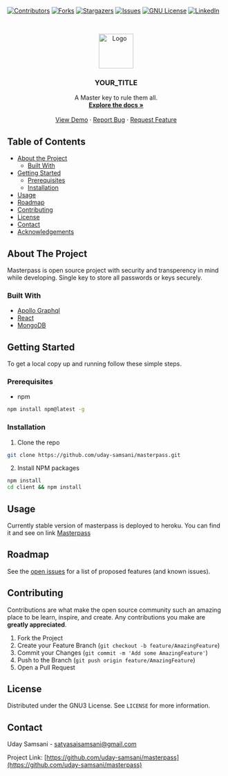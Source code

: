 <!--
*** Thanks for checking out this README Template. If you have a suggestion that would
*** make this better, please fork the repo and create a pull request or simply open
*** an issue with the tag "enhancement".
*** Thanks again! Now go create something AMAZING! :D
***
***
***
*** To avoid retyping too much info. Do a search and replace for the following:
*** github_username, repo, twitter_handle, email
-->

<!-- PROJECT SHIELDS -->
<!--
*** I'm using markdown "reference style" links for readability.
*** Reference links are enclosed in brackets [ ] instead of parentheses ( ).
*** See the bottom of this document for the declaration of the reference variables
*** for contributors-url, forks-url, etc. This is an optional, concise syntax you may use.
*** https://www.markdownguide.org/basic-syntax/#reference-style-links
-->

[![Contributors][contributors-shield]][contributors-url]
[![Forks][forks-shield]][forks-url]
[![Stargazers][stars-shield]][stars-url]
[![Issues][issues-shield]][issues-url]
[![GNU License][license-shield]][license-url]
[![LinkedIn][linkedin-shield]][linkedin-url]

<!-- PROJECT LOGO -->
<br />
<p align="center">
  <a href="https://github.com/uday-samsani/masterpass">
    <img src="client/build/favicon.ico" alt="Logo" width="80" height="80">
  </a>

  <h3 align="center">YOUR_TITLE</h3>

  <p align="center">
    A Master key to rule them all.
    <br />
    <a href="https://github.com/uday-samsani/masterpass"><strong>Explore the docs »</strong></a>
    <br />
    <br />
    <a href="http://master-pass.herokuapp.com">View Demo</a>
    ·
    <a href="https://github.com/uday-samsani/masterpass/issues">Report Bug</a>
    ·
    <a href="https://github.com/uday-samsani/masterpass/issues">Request Feature</a>
  </p>
</p>

<!-- TABLE OF CONTENTS -->

## Table of Contents

-   [About the Project](#about-the-project)
    -   [Built With](#built-with)
-   [Getting Started](#getting-started)
    -   [Prerequisites](#prerequisites)
    -   [Installation](#installation)
-   [Usage](#usage)
-   [Roadmap](#roadmap)
-   [Contributing](#contributing)
-   [License](#license)
-   [Contact](#contact)
-   [Acknowledgements](#acknowledgements)

<!-- ABOUT THE PROJECT -->

## About The Project

Masterpass is open source project with security and transperency in mind while developing. Single key to store all passwords or keys securely.

### Built With

-   [Apollo Graphql](https://www.apollographql.com/)
-   [React](https://reactjs.org/)
-   [MongoDB](https://www.mongodb.com/)

<!-- GETTING STARTED -->

## Getting Started

To get a local copy up and running follow these simple steps.

### Prerequisites

-   npm

```sh
npm install npm@latest -g
```

### Installation

1. Clone the repo

```sh
git clone https://github.com/uday-samsani/masterpass.git
```

2. Install NPM packages

```sh
npm install
cd client && npm install
```

<!-- USAGE EXAMPLES -->

## Usage

Currently stable version of masterpass is deployed to heroku. You can find it and see on link [Masterpass](http://master-pass.herokuapp.com/)

<!-- ROADMAP -->

## Roadmap

See the [open issues](https://github.comuday-samsani/masterpass/issues) for a list of proposed features (and known issues).

<!-- CONTRIBUTING -->

## Contributing

Contributions are what make the open source community such an amazing place to be learn, inspire, and create. Any contributions you make are **greatly appreciated**.

1. Fork the Project
2. Create your Feature Branch (`git checkout -b feature/AmazingFeature`)
3. Commit your Changes (`git commit -m 'Add some AmazingFeature'`)
4. Push to the Branch (`git push origin feature/AmazingFeature`)
5. Open a Pull Request

<!-- LICENSE -->

## License

Distributed under the GNU3 License. See `LICENSE` for more information.

<!-- CONTACT -->

## Contact

Uday Samsani - satyasaisamsani@gmail.com

Project Link: [https://github.com/uday-samsani/masterpass](https://github.com/uday-samsani/masterpass)

<!-- ACKNOWLEDGEMENTS -->
<!-- ## Acknowledgements

* []()
* []()
* []() -->

<!-- MARKDOWN LINKS & IMAGES -->
<!-- https://www.markdownguide.org/basic-syntax/#reference-style-links -->

[contributors-shield]: https://img.shields.io/github/contributors/othneildrew/Best-README-Template.svg?style=flat-square
[contributors-url]: https://github.com/othneildrew/Best-README-Template/graphs/contributors
[forks-shield]: https://img.shields.io/github/forks/othneildrew/Best-README-Template.svg?style=flat-square
[forks-url]: https://github.com/othneildrew/Best-README-Template/network/members
[stars-shield]: https://img.shields.io/github/stars/othneildrew/Best-README-Template.svg?style=flat-square
[stars-url]: https://github.com/othneildrew/Best-README-Template/stargazers
[issues-shield]: https://img.shields.io/github/issues/othneildrew/Best-README-Template.svg?style=flat-square
[issues-url]: https://github.com/othneildrew/Best-README-Template/issues
[license-shield]: https://img.shields.io/github/license/othneildrew/Best-README-Template.svg?style=flat-square
[license-url]: https://github.com/othneildrew/Best-README-Template/blob/master/LICENSE.txt
[linkedin-shield]: https://img.shields.io/badge/-LinkedIn-black.svg?style=flat-square&logo=linkedin&colorB=555
[linkedin-url]: linkedin.com/in/uday-samsani-0314b0137/
